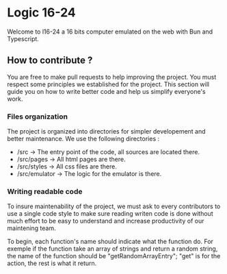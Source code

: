 # Logic 16-24
Welcome to l16-24 a 16 bits computer emulated on the web with Bun and Typescript.

## How to contribute ?
You are free to make pull requests to help improving the project. You must respect some principles we established for the project. This section will guide you on how to write better code and help us simplify everyone's work.

### Files organization
The project is organized into directories for simpler developement and better maintenance. We use the following directories : 

- /src -> The entry point of the code, all sources are located there.
- /src/pages -> All html pages are there.
- /src/styles -> All css files are there.
- /src/emulator -> The logic for the emulator is there.

### Writing readable code
To insure maintenability of the project, we must ask to every contributors to use a single code style to make sure reading writen code is done without much effort to be easy to understand and increase productivity of our maintening team.

To begin, each function's name should indicate what the function do. For exemple if the function take an array of strings and return a random string, the name of the function should be "getRandomArrayEntry"; "get" is for the action, the rest is what it return. 